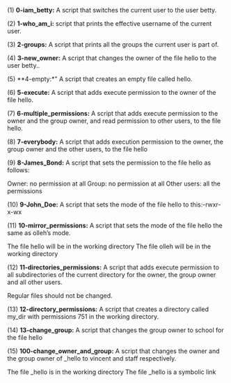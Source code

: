 (1) **0-iam_betty:** A script that switches the current user to the user betty.

(2) **1-who_am_i:** script that prints the effective username of the current user.

(3) **2-groups:** A script that prints all the groups the current user is part of.

(4) **3-new_owner:** A script that changes the owner of the file hello to the user betty..

(5) **4-empty:*" A script that creates an empty file called hello.

(6) **5-execute:** A script that adds execute permission to the owner of the file hello.

(7) **6-multiple_permissions:** A script that adds execute permission to the owner and the group owner, and read permission to other users, to the file hello.

(8) **7-everybody:** A script that adds execution permission to the owner, the group owner and the other users, to the file hello

(9) **8-James_Bond:** A script that sets the permission to the file hello as follows:

Owner: no permission at all
Group: no permission at all
Other users: all the permissions

(10) **9-John_Doe:** A script that sets the mode of the file hello to this:-rwxr-x-wx

(11) **10-mirror_permissions:** A script that sets the mode of the file hello the same as olleh’s mode.

The file hello will be in the working directory
The file olleh will be in the working directory

(12) **11-directories_permissions:** A script that adds execute permission to all subdirectories of the current directory for the owner, the group owner and all other users.

Regular files should not be changed.

(13) **12-directory_permissions:** A script that creates a directory called my_dir with permissions 751 in the working directory.

(14) **13-change_group:** A script that changes the group owner to school for the file hello


(15) **100-change_owner_and_group:** A script that changes the owner and the group owner of _hello to vincent and staff respectively.

The file _hello is in the working directory
The file _hello is a symbolic link
